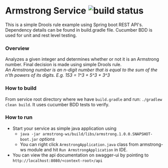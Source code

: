 # Armstrong Service ![build status](https://travis-ci.org/ravinikam/drools-spring-gradle-example.svg?branch=master)
This is a simple Drools rule example using Spring boot REST API's. 
Dependency details can be found in build.gradle file. 
Cucumber BDD is used for unit and rest level testing.


### Overview
Analyzes a given integer and determines whether or not it is an Armstrong
number. Final decision is made using simple Drools rule.  
*An Armstrong number is an n-digit number that is equal to the sum
of the n'th powers of its digits. E.g. 153 = 1^3 + 5^3 + 3^3*

### How to build
   From service root directory where we have ```build.gradle``` and run: ```./gradlew clean build```. It uses cucumber 
   BDD tests to verify.

### How to run
- Start your service as simple java application using
    - ```java -jar armstrong-ws/build/libs/armstrong.1.0.0.SNAPSHOT-boot.jar``` *options*
    - You can right click ```ArmstrongApplication.java``` class from armstrong-ws module and hit
```Run ArmstrongApplication``` in IDE.
- You can view the api documentation on swagger-ui by pointing to ```http://localhost:8080/<context-root>/api```
